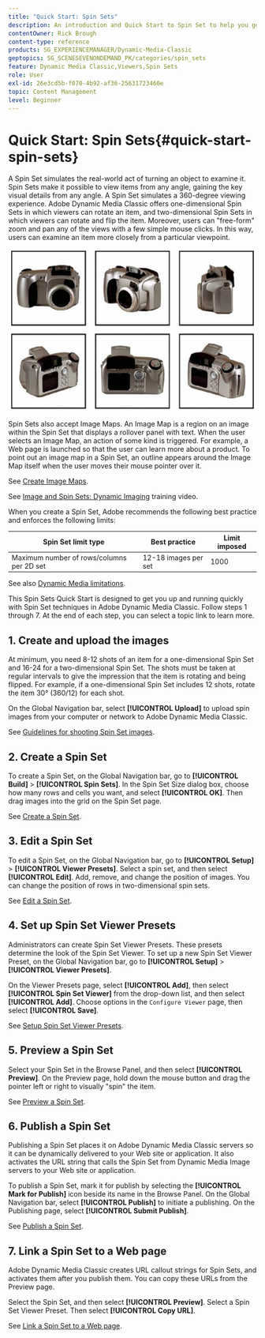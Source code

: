 ```yaml
---
title: "Quick Start: Spin Sets"
description: An introduction and Quick Start to Spin Set to help you get up and running quickly in Adobe Dynamic Media Classic.
contentOwner: Rick Brough
content-type: reference
products: SG_EXPERIENCEMANAGER/Dynamic-Media-Classic
geptopics: SG_SCENESEVENONDEMAND_PK/categories/spin_sets
feature: Dynamic Media Classic,Viewers,Spin Sets
role: User
exl-id: 26e3cd5b-f070-4b92-af36-25631723460e
topic: Content Management
level: Beginner
---
```

# Quick Start: Spin Sets{#quick-start-spin-sets}

A Spin Set simulates the real-world act of turning an object to examine it. Spin Sets make it possible to view items from any angle, gaining the key visual details from any angle. A Spin Set simulates a 360-degree viewing experience. Adobe Dynamic Media Classic offers one-dimensional Spin Sets in which viewers can rotate an item, and two-dimensional Spin Sets in which viewers can rotate and flip the item. Moreover, users can "free-form" zoom and pan any of the views with a few simple mouse clicks. In this way, users can examine an item more closely from a particular viewpoint. 

![Images for a spin set.](/help/using/assets/spin_set.png)

Spin Sets also accept Image Maps. An Image Map is a region on an image within the Spin Set that displays a rollover panel with text. When the user selects an Image Map, an action of some kind is triggered. For example, a Web page is launched so that the user can learn more about a product. To point out an image map in a Spin Set, an outline appears around the Image Map itself when the user moves their mouse pointer over it.

See [Create Image Maps](creating-image-maps.md).

See [Image and Spin Sets: Dynamic Imaging](https://s7d5.scene7.com/s7viewers/html5/VideoViewer.html?videoserverurl=https://s7d5.scene7.com/is/content/&emailurl=https://s7d5.scene7.com/s7/emailFriend&serverUrl=https://s7d5.scene7.com/is/image/&config=Scene7SharedAssets/Universal_HTML5_Video&contenturl=https://s7d5.scene7.com/skins/&asset=S7tutorials/556_Image%20&%20Spin%20Sets_converted%20renamed_Dynamic%20Imaging-AVS) training video.

When you create a Spin Set, Adobe recommends the following best practice and enforces the following limits:

| Spin Set limit type | Best practice | Limit imposed |
| --- | --- | --- |
| Maximum number of rows/columns per 2D set | 12-18 images per set | 1000 |

See also [Dynamic Media limitations](/help/using/limitations.md).

This Spin Sets Quick Start is designed to get you up and running quickly with Spin Set techniques in Adobe Dynamic Media Classic. Follow steps 1 through 7. At the end of each step, you can select a topic link to learn more.

## 1. Create and upload the images

At minimum, you need 8-12 shots of an item for a one-dimensional Spin Set and 16-24 for a two-dimensional Spin Set. The shots must be taken at regular intervals to give the impression that the item is rotating and being flipped. For example, if a one-dimensional Spin Set includes 12 shots, rotate the item 30° (360/12) for each shot.

On the Global Navigation bar, select **[!UICONTROL Upload]** to upload spin images from your computer or network to Adobe Dynamic Media Classic.

See [Guidelines for shooting Spin Set images](creating-spin-set.md#guidelines-for-shooting-spin-set-images).

## 2. Create a Spin Set

To create a Spin Set, on the Global Navigation bar, go to **[!UICONTROL Build]** > **[!UICONTROL Spin Sets]**. In the Spin Set Size dialog box, choose how many rows and cells you want, and select **[!UICONTROL OK]**. Then drag images into the grid on the Spin Set page.

See [Create a Spin Set](creating-spin-set.md#creating-a-spin-set).

## 3. Edit a Spin Set

To edit a Spin Set, on the Global Navigation bar, go to **[!UICONTROL Setup]** > **[!UICONTROL Viewer Presets]**. Select a spin set, and then select **[!UICONTROL Edit]**. Add, remove, and change the position of images. You can change the position of rows in two-dimensional spin sets.

See [Edit a Spin Set](creating-spin-set.md#editing-a-spin-set).

## 4. Set up Spin Set Viewer Presets

Administrators can create Spin Set Viewer Presets. These presets determine the look of the Spin Set Viewer. To set up a new Spin Set Viewer Preset, on the Global Navigation bar, go to **[!UICONTROL Setup]** > **[!UICONTROL Viewer Presets]**.

On the Viewer Presets page, select **[!UICONTROL Add]**, then select **[!UICONTROL Spin Set Viewer]** from the drop-down list, and then select **[!UICONTROL Add]**. Choose options in the `Configure Viewer` page, then select **[!UICONTROL Save]**.

See [Setup Spin Set Viewer Presets](setting-spin-set-viewer-presets.md#setting-up-spin-set-viewer-presets).

## 5. Preview a Spin Set

Select your Spin Set in the Browse Panel, and then select **[!UICONTROL Preview]**. On the Preview page, hold down the mouse button and drag the pointer left or right to visually "spin" the item.

See [Preview a Spin Set](previewing-spin-set.md#previewing-a-spin-set).

## 6. Publish a Spin Set

Publishing a Spin Set places it on Adobe Dynamic Media Classic servers so it can be dynamically delivered to your Web site or application. It also activates the URL string that calls the Spin Set from Dynamic Media Image servers to your Web site or application.

To publish a Spin Set, mark it for publish by selecting the **[!UICONTROL Mark for Publish]** icon beside its name in the Browse Panel. On the Global Navigation bar, select **[!UICONTROL Publish]** to initiate a publishing. On the Publishing page, select **[!UICONTROL Submit Publish]**.

See [Publish a Spin Set](publishing-spin-set.md#publishing-a-spin-set).

## 7. Link a Spin Set to a Web page

Adobe Dynamic Media Classic creates URL callout strings for Spin Sets, and activates them after you publish them. You can copy these URLs from the Preview page.

Select the Spin Set, and then select **[!UICONTROL Preview]**. Select a Spin Set Viewer Preset. Then select **[!UICONTROL Copy URL]**.

See [Link a Spin Set to a Web page](linking-spin-set-web-page.md#linking-a-spin-set-to-a-web-page).
